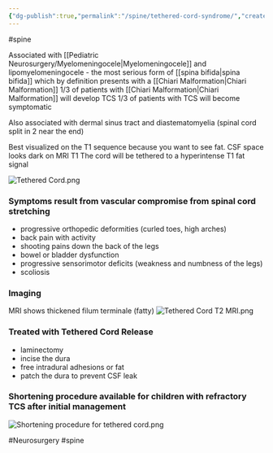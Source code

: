 ```yaml
---
{"dg-publish":true,"permalink":"/spine/tethered-cord-syndrome/","created":"2023-12-07T06:11:03.000-08:00","updated":"2025-09-03T13:15:17.665-07:00"}
---
```


#spine 

Associated with [[Pediatric Neurosurgery/Myelomeningocele\|Myelomeningocele]] and lipomyelomeningocele - the most serious form of [[spina bifida\|spina bifida]] which by definition presents with a [[Chiari Malformation\|Chiari Malformation]]
	1/3 of patients with [[Chiari Malformation\|Chiari Malformation]] will develop TCS
	1/3 of patients with TCS will become symptomatic

Also associated with dermal sinus tract and diastematomyelia (spinal cord split in 2 near the end)

Best visualized on the T1 sequence because you want to see fat.
CSF space looks dark on MRI T1
The cord will be tethered to a hyperintense T1 fat signal

![Tethered Cord.png](/img/user/assets/Tethered%20Cord.png)

### Symptoms result from vascular compromise from spinal cord stretching
- progressive orthopedic deformities (curled toes, high arches)
- back pain with activity 
- shooting pains down the back of the legs
- bowel or bladder dysfunction
- progressive sensorimotor deficits (weakness and numbness of the legs)
- scoliosis

### Imaging
MRI shows thickened filum terminale (fatty)
![Tethered Cord T2 MRI.png](/img/user/assets/Tethered%20Cord%20T2%20MRI.png)

### Treated with Tethered Cord Release
- laminectomy
- incise the dura
- free intradural adhesions or fat
- patch the dura to prevent CSF leak
### Shortening procedure available for children with refractory TCS after initial management
![Shortening procedure for tethered cord.png](/img/user/assets/Shortening%20procedure%20for%20tethered%20cord.png)

#Neurosurgery 
#spine 